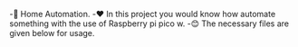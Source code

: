 -🚀 Home Automation.
-❤️ In this project you would know how automate something with the use of Raspberry pi pico w.
-😊 The necessary files are given below for usage.
